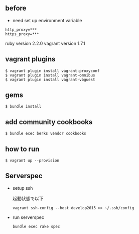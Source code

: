 
before
---

* need set up environment variable

~~~
http_proxy=***
https_proxy=***
~~~

ruby version 2.2.0
vagrant version 1.7.1

vagrant plugins
---

~~~
$ vagrant plugin install vagrant-proxyconf
$ vagrant plugin install vagrant-omnibus
$ vagrant plugin install vagrant-vbguest
~~~

gems
---

~~~
$ bundle install
~~~

add community cookbooks
---

~~~
$ bundle exec berks vendor cookbooks
~~~

how to run
---

~~~
$ vagrant up --provision
~~~


Serverspec
---

* setup ssh
  
  起動状態で以下

  ~~~
  vagrant ssh-config --host develop2015 >> ~/.ssh/config
  ~~~

* run serverspec 

  ~~~
  bundle exec rake spec
  ~~~
